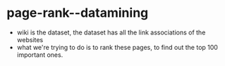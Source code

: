 # page-rank--datamining
- wiki is the dataset, the dataset has all the link associations of the websites
-  what we're trying to do is to rank these pages, to find out the top 100 important ones.
